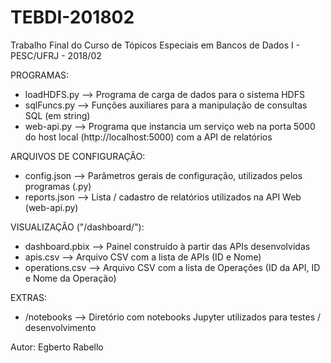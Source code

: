 # TEBDI-201802
Trabalho Final do Curso de Tópicos Especiais em Bancos de Dados I - PESC/UFRJ - 2018/02

PROGRAMAS:
- loadHDFS.py --> Programa de carga de dados para o sistema HDFS
- sqlFuncs.py --> Funções auxiliares para a manipulação de consultas SQL (em string)
- web-api.py --> Programa que instancia um serviço web na porta 5000 do host local (http://localhost:5000) com a API de relatórios

ARQUIVOS DE CONFIGURAÇÃO:
- config.json --> Parâmetros gerais de configuração, utilizados pelos programas (.py)
- reports.json --> Lista / cadastro de relatórios utilizados na API Web (web-api.py)

VISUALIZAÇÃO ("/dashboard/"):
- dashboard.pbix --> Painel construído à partir das APIs desenvolvidas
- apis.csv --> Arquivo CSV com a lista de APIs (ID e Nome)
- operations.csv --> Arquivo CSV com a lista de Operações (ID da API, ID e Nome da Operação)

EXTRAS:
- /notebooks --> Diretório com notebooks Jupyter utilizados para testes / desenvolvimento

Autor: Egberto Rabello
